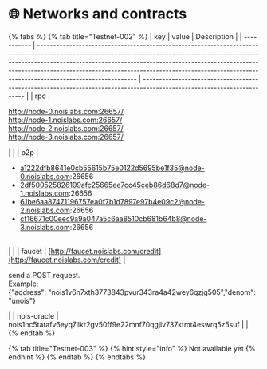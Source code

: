 # 🌐 Networks and contracts



{% tabs %}
{% tab title="Testnet-002" %}
| key         | value                                                                                                                                                                                                                                                                                                                                                   | Description                                                                                                             |
| ----------- | ------------------------------------------------------------------------------------------------------------------------------------------------------------------------------------------------------------------------------------------------------------------------------------------------------------------------------------------------------- | ----------------------------------------------------------------------------------------------------------------------- |
| rpc         | <p><a href="http://node-0.noislabs.com:26657/">http://node-0.noislabs.com:26657/</a><br><a href="http://node-1.noislabs.com:26657/">http://node-1.noislabs.com:26657/</a><br><a href="http://node-2.noislabs.com:26657/">http://node-2.noislabs.com:26657/</a><br><a href="http://node-3.noislabs.com:26657/">http://node-3.noislabs.com:26657/</a></p> |                                                                                                                         |
| p2p         | <ul><li>a1222dfb8641e0cb55615b75e0122d5695be1f35@node-0.noislabs.com:26656</li><li>2df500525826199afc25665ee7cc45ceb86d68d7@node-1.noislabs.com:26656</li><li>61be6aa87471196757ea0f7b1d7897e97b4e09c2@node-2.noislabs.com:26656</li><li>cf16671c00eec9a9a047a5c6aa8510cb681b64b8@node-3.noislabs.com:26656<br><br></li></ul>                           |                                                                                                                         |
| faucet      | [http://faucet.noislabs.com/credit](http://faucet.noislabs.com/credit)                                                                                                                                                                                                                                                                                  | <p>send a POST request.<br>Example: <br>{"address": "nois1v6n7xth3773843pvur343ra4a42wey6qzjg505","denom": "unois"}</p> |
| nois-oracle | nois1nc5tatafv6eyq7llkr2gv50ff9e22mnf70qgjlv737ktmt4eswrq5z5suf                                                                                                                                                                                                                                                                                         |                                                                                                                         |
{% endtab %}

{% tab title="Testnet-003" %}
{% hint style="info" %}
Not available yet
{% endhint %}
{% endtab %}
{% endtabs %}

